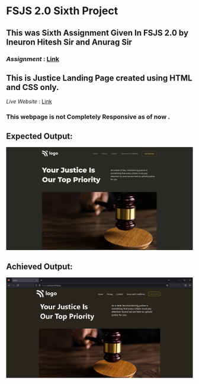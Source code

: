 # FSJS 2.0 Sixth Project


## This was Sixth Assignment Given In FSJS 2.0 by Ineuron Hitesh Sir and Anurag Sir

### _Assignment_ : [Link](https://github.com/anuragtiwarime/fsjs2/tree/main/Week%2004) 

## This is **Justice** Landing Page created using **HTML** and **CSS** only.

_Live Website_ : [Link](https://justicey.netlify.app/)

### This webpage is  not Completely Responsive as of now .
## **Expected Output:**
![SEO Master](./output.png)

## **Achieved Output:**
![SEO Master](./Justice.png)